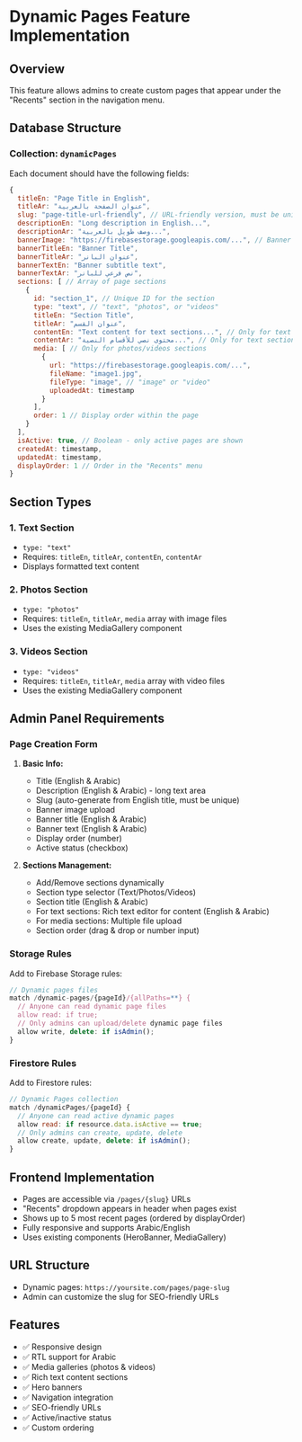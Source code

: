 # Dynamic Pages Feature Implementation

## Overview
This feature allows admins to create custom pages that appear under the "Recents" section in the navigation menu.

## Database Structure

### Collection: `dynamicPages`

Each document should have the following fields:

```javascript
{
  titleEn: "Page Title in English",
  titleAr: "عنوان الصفحة بالعربية",
  slug: "page-title-url-friendly", // URL-friendly version, must be unique
  descriptionEn: "Long description in English...",
  descriptionAr: "وصف طويل بالعربية...",
  bannerImage: "https://firebasestorage.googleapis.com/...", // Banner image URL
  bannerTitleEn: "Banner Title",
  bannerTitleAr: "عنوان البانر",
  bannerTextEn: "Banner subtitle text",
  bannerTextAr: "نص فرعي للبانر",
  sections: [ // Array of page sections
    {
      id: "section_1", // Unique ID for the section
      type: "text", // "text", "photos", or "videos"
      titleEn: "Section Title",
      titleAr: "عنوان القسم",
      contentEn: "Text content for text sections...", // Only for text sections
      contentAr: "محتوى نصي للأقسام النصية...", // Only for text sections
      media: [ // Only for photos/videos sections
        {
          url: "https://firebasestorage.googleapis.com/...",
          fileName: "image1.jpg",
          fileType: "image", // "image" or "video"
          uploadedAt: timestamp
        }
      ],
      order: 1 // Display order within the page
    }
  ],
  isActive: true, // Boolean - only active pages are shown
  createdAt: timestamp,
  updatedAt: timestamp,
  displayOrder: 1 // Order in the "Recents" menu
}
```

## Section Types

### 1. Text Section
- `type: "text"`
- Requires: `titleEn`, `titleAr`, `contentEn`, `contentAr`
- Displays formatted text content

### 2. Photos Section  
- `type: "photos"`
- Requires: `titleEn`, `titleAr`, `media` array with image files
- Uses the existing MediaGallery component

### 3. Videos Section
- `type: "videos"`  
- Requires: `titleEn`, `titleAr`, `media` array with video files
- Uses the existing MediaGallery component

## Admin Panel Requirements

### Page Creation Form
1. **Basic Info:**
   - Title (English & Arabic)
   - Description (English & Arabic) - long text area
   - Slug (auto-generate from English title, must be unique)
   - Banner image upload
   - Banner title (English & Arabic)
   - Banner text (English & Arabic)
   - Display order (number)
   - Active status (checkbox)

2. **Sections Management:**
   - Add/Remove sections dynamically
   - Section type selector (Text/Photos/Videos)
   - Section title (English & Arabic)
   - For text sections: Rich text editor for content (English & Arabic)
   - For media sections: Multiple file upload
   - Section order (drag & drop or number input)

### Storage Rules
Add to Firebase Storage rules:

```javascript
// Dynamic pages files
match /dynamic-pages/{pageId}/{allPaths=**} {
  // Anyone can read dynamic page files
  allow read: if true;
  // Only admins can upload/delete dynamic page files
  allow write, delete: if isAdmin();
}
```

### Firestore Rules
Add to Firestore rules:

```javascript
// Dynamic Pages collection
match /dynamicPages/{pageId} {
  // Anyone can read active dynamic pages
  allow read: if resource.data.isActive == true;
  // Only admins can create, update, delete
  allow create, update, delete: if isAdmin();
}
```

## Frontend Implementation
- Pages are accessible via `/pages/{slug}` URLs
- "Recents" dropdown appears in header when pages exist
- Shows up to 5 most recent pages (ordered by displayOrder)
- Fully responsive and supports Arabic/English
- Uses existing components (HeroBanner, MediaGallery)

## URL Structure
- Dynamic pages: `https://yoursite.com/pages/page-slug`
- Admin can customize the slug for SEO-friendly URLs

## Features
- ✅ Responsive design
- ✅ RTL support for Arabic
- ✅ Media galleries (photos & videos)
- ✅ Rich text content sections
- ✅ Hero banners
- ✅ Navigation integration
- ✅ SEO-friendly URLs
- ✅ Active/inactive status
- ✅ Custom ordering
